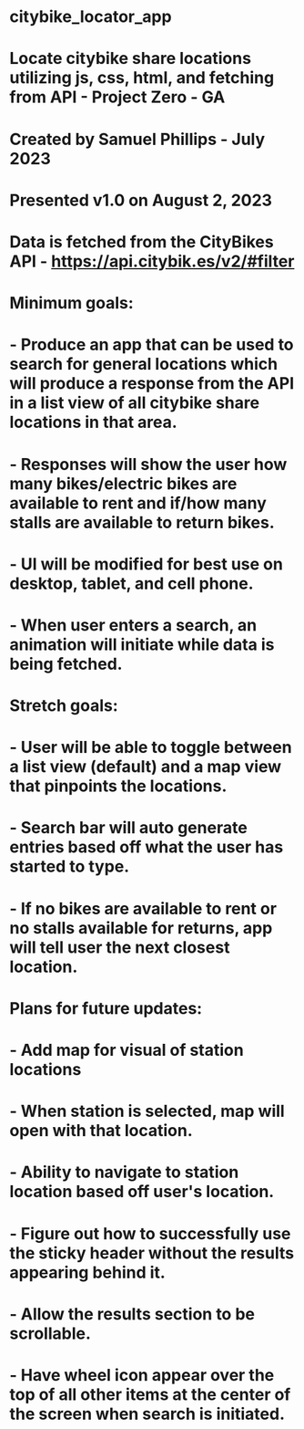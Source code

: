 # citybike_locator_app
# Locate citybike share locations utilizing js, css, html, and fetching from API - Project Zero - GA
# Created by Samuel Phillips - July 2023
# Presented v1.0 on August 2, 2023

# Data is fetched from the CityBikes API - https://api.citybik.es/v2/#filter

# Minimum goals:
# - Produce an app that can be used to search for general locations which will produce a response from the API in a list view of all citybike share locations in that area.
# - Responses will show the user how many bikes/electric bikes are available to rent and if/how many stalls are available to return bikes. 
# - UI will be modified for best use on desktop, tablet, and cell phone.
# - When user enters a search, an animation will initiate while data is being fetched.

# Stretch goals:
# - User will be able to toggle between a list view (default) and a map view that pinpoints the locations.
# - Search bar will auto generate entries based off what the user has started to type.
# - If no bikes are available to rent or no stalls available for returns, app will tell user the next closest location.

# Plans for future updates:
# - Add map for visual of station locations
# - When station is selected, map will open with that location.
# - Ability to navigate to station location based off user's location.
# - Figure out how to successfully use the sticky header without the results appearing behind it.
# - Allow the results section to be scrollable.
# - Have wheel icon appear over the top of all other items at the center of the screen when search is initiated.
